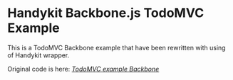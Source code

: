# Handykit Backbone.js TodoMVC Example

This is a TodoMVC Backbone example that have been rewritten with using of Handykit wrapper. 

Original code is here: _[TodoMVC example Backbone](https://github.com/tastejs/todomvc/tree/gh-pages/architecture-examples/backbone)_
